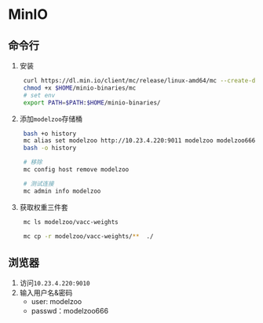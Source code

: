 # MinIO

## 命令行
1. 安装
   ```bash
    curl https://dl.min.io/client/mc/release/linux-amd64/mc --create-dirs  -o $HOME/minio-binaries/mc
    chmod +x $HOME/minio-binaries/mc
    # set env
    export PATH=$PATH:$HOME/minio-binaries/
   ```
2. 添加`modelzoo`存储桶
   ```bash
    bash +o history
    mc alias set modelzoo http://10.23.4.220:9011 modelzoo modelzoo666
    bash -o history

    # 移除
    mc config host remove modelzoo

    # 测试连接
    mc admin info modelzoo
   ```
3. 获取权重三件套

   ```bash
    mc ls modelzoo/vacc-weights

    mc cp -r modelzoo/vacc-weights/**  ./
   ```

## 浏览器

1. 访问`10.23.4.220:9010`
2. 输入用户名&密码
   - user: modelzoo
   - passwd：modelzoo666
